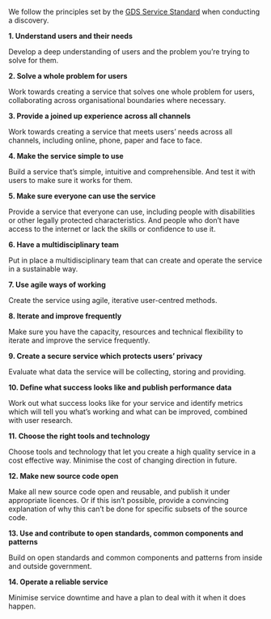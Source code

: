 We follow the principles set by the [GDS Service Standard](https://www.gov.uk/service-manual/service-standard) when conducting a discovery.

**1. Understand users and their needs**

Develop a deep understanding of users and the problem you’re trying to solve for them.

**2. Solve a whole problem for users**

Work towards creating a service that solves one whole problem for users, collaborating across organisational boundaries where necessary.

**3. Provide a joined up experience across all channels**

Work towards creating a service that meets users’ needs across all channels, including online, phone, paper and face to face.

**4. Make the service simple to use**

Build a service that’s simple, intuitive and comprehensible. And test it with users to make sure it works for them.

**5. Make sure everyone can use the service**

Provide a service that everyone can use, including people with disabilities or other legally protected characteristics. And people who don’t have access to the internet or lack the skills or confidence to use it.

**6. Have a multidisciplinary team**

Put in place a multidisciplinary team that can create and operate the service in a sustainable way.

**7. Use agile ways of working**

Create the service using agile, iterative user-centred methods.

**8. Iterate and improve frequently**

Make sure you have the capacity, resources and technical flexibility to iterate and improve the service frequently.

**9. Create a secure service which protects users’ privacy**

Evaluate what data the service will be collecting, storing and providing.

**10. Define what success looks like and publish performance data**

Work out what success looks like for your service and identify metrics which will tell you what’s working and what can be improved, combined with user research.

**11. Choose the right tools and technology**

Choose tools and technology that let you create a high quality service in a cost effective way. Minimise the cost of changing direction in future.

**12. Make new source code open**

Make all new source code open and reusable, and publish it under appropriate licences. Or if this isn’t possible, provide a convincing explanation of why this can’t be done for specific subsets of the source code.

**13. Use and contribute to open standards, common components and patterns**

Build on open standards and common components and patterns from inside and outside government.

**14. Operate a reliable service**

Minimise service downtime and have a plan to deal with it when it does happen.